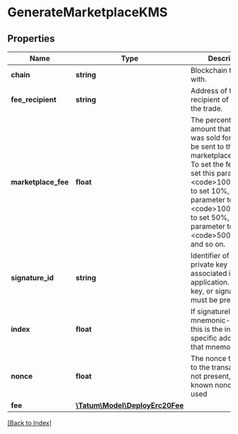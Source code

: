 # GenerateMarketplaceKMS

## Properties

Name | Type | Description | Notes
------------ | ------------- | ------------- | -------------
**chain** | **string** | Blockchain to work with. |
**fee_recipient** | **string** | Address of the recipient of the fee for the trade. |
**marketplace_fee** | **float** | The percentage of the amount that an NFT was sold for that will be sent to the marketplace as a fee. To set the fee to 1%, set this parameter to &lt;code&gt;100&lt;/code&gt;; to set 10%, set this parameter to &lt;code&gt;1000&lt;/code&gt;; to set 50%, set this parameter to &lt;code&gt;5000&lt;/code&gt;, and so on. |
**signature_id** | **string** | Identifier of the private key associated in signing application. Private key, or signature Id must be present. |
**index** | **float** | If signatureId is mnemonic-based, this is the index to the specific address from that mnemonic. | [optional]
**nonce** | **float** | The nonce to be set to the transaction; if not present, the last known nonce will be used | [optional]
**fee** | [**\Tatum\Model\DeployErc20Fee**](DeployErc20Fee.md) |  | [optional]

[[Back to Index]](../index.md)
